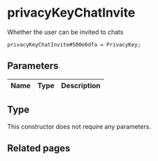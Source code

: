 # privacyKeyChatInvite
Whether the user can be invited to chats

```
privacyKeyChatInvite#500e6dfa = PrivacyKey;
```

## Parameters
| Name | Type | Description |
| ---- | :----: | ----------- |


## Type
This constructor does not require any parameters.

## Related pages
